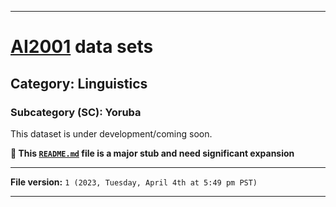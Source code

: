
***

# [AI2001](https://github.com/seanpm2001/AI2001/) data sets

## Category: Linguistics

### Subcategory (SC): Yoruba

This dataset is under development/coming soon.

**🌱️ This [`README.md`](/README.md) file is a major stub and need significant expansion**

***

**File version:** `1 (2023, Tuesday, April 4th at 5:49 pm PST)`

***
